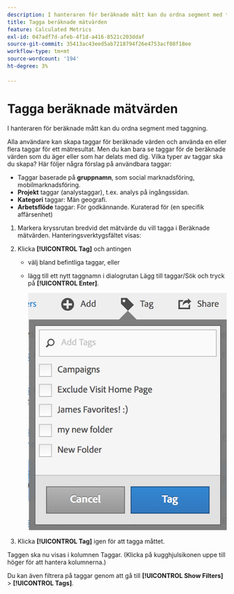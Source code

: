 ```yaml
---
description: I hanteraren för beräknade mått kan du ordna segment med taggning.
title: Tagga beräknade mätvärden
feature: Calculated Metrics
exl-id: 047adf7d-afeb-4f1d-a416-8521c203ddaf
source-git-commit: 35413ac43eed5ab7218794f26e4753acf08f18ee
workflow-type: tm+mt
source-wordcount: '194'
ht-degree: 3%

---
```


# Tagga beräknade mätvärden

I hanteraren för beräknade mått kan du ordna segment med taggning.

Alla användare kan skapa taggar för beräknade värden och använda en eller flera taggar för ett mätresultat. Men du kan bara se taggar för de beräknade värden som du äger eller som har delats med dig. Vilka typer av taggar ska du skapa? Här följer några förslag på användbara taggar:

* Taggar baserade på **gruppnamn**, som social marknadsföring, mobilmarknadsföring.
* **Projekt** taggar (analystaggar), t.ex. analys på ingångssidan.
* **Kategori** taggar: Män geografi.
* **Arbetsflöde** taggar: För godkännande. Kuraterad för (en specifik affärsenhet)

1. Markera kryssrutan bredvid det mätvärde du vill tagga i Beräknade mätvärden. Hanteringsverktygsfältet visas:
1. Klicka **[!UICONTROL Tag]** och antingen

   * välj bland befintliga taggar, eller
   * lägg till ett nytt taggnamn i dialogrutan Lägg till taggar/Sök och tryck på **[!UICONTROL Enter]**.

      ![](assets/cm_add_tags.png)

1. Klicka **[!UICONTROL Tag]** igen för att tagga måttet.

Taggen ska nu visas i kolumnen Taggar. (Klicka på kugghjulsikonen uppe till höger för att hantera kolumnerna.)

Du kan även filtrera på taggar genom att gå till **[!UICONTROL Show Filters]** > **[!UICONTROL Tags]**.
